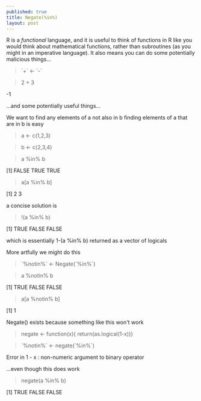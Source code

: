 ```yaml
---
published: true
title: Negate(%in%)
layout: post
---
```


R is a *functional* language, and it is useful to think of functions in R like you would think about mathematical functions, rather than subroutines (as you might in an imperative language). It also means you can do some potentially malicious things...

> \`+\` <- \`-\`

> 2 + 3

-1

...and some potentially useful things...

We want to find any elements of a not also in b
finding elements of a that are in b is easy

> a <- c(1,2,3)

> b <- c(2,3,4)

> a %in% b

[1] FALSE  TRUE  TRUE

> a[a %in% b]

[1] 2 3


a concise solution is

> !(a %in% b)

[1]  TRUE FALSE FALSE

which is essentially 1-(a %in% b) returned as a vector of logicals

More artfully we might do this 

> \`%notin%\` <- Negate(\`%in%\`)

> a %notin% b

[1]  TRUE FALSE FALSE

> a[a %notin% b]

[1] 1

Negate() exists because something like this won't work

> negate <- function(x){ return(as.logical(1-x))}

> \`%notin%\` <- negate(\`%in%\`)

Error in 1 - x : non-numeric argument to binary operator



...even though this does work

> negate(a %in% b)

[1]  TRUE FALSE FALSE



